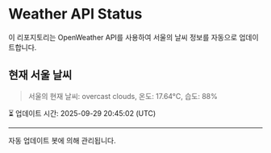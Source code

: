 
# Weather API Status

이 리포지토리는 OpenWeather API를 사용하여 서울의 날씨 정보를 자동으로 업데이트합니다.

## 현재 서울 날씨
> 서울의 현재 날씨: overcast clouds, 온도: 17.64°C, 습도: 88%

⏳ 업데이트 시간: 2025-09-29 20:45:02 (UTC)

---
자동 업데이트 봇에 의해 관리됩니다.
